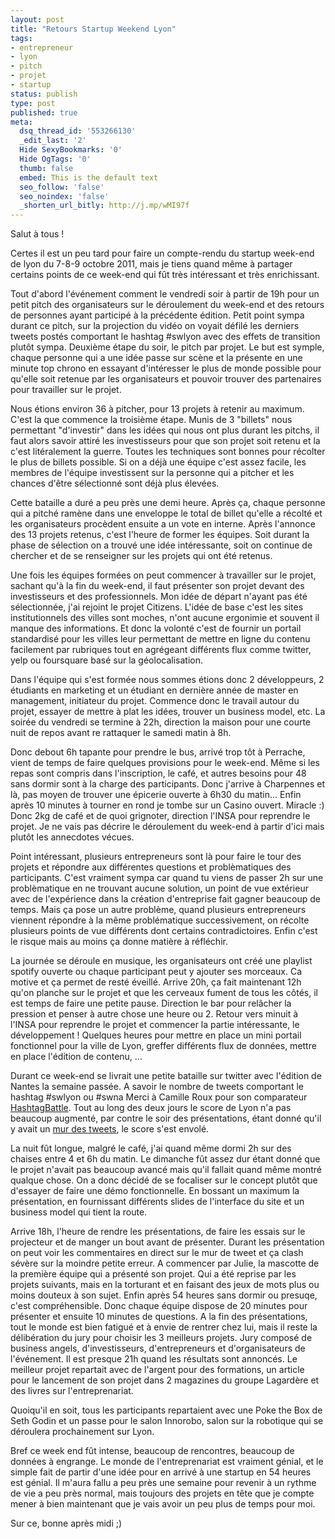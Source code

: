 ```yaml
---
layout: post
title: "Retours Startup Weekend Lyon"
tags:
- entrepreneur
- lyon
- pitch
- projet
- startup
status: publish
type: post
published: true
meta:
  dsq_thread_id: '553266130'
  _edit_last: '2'
  Hide SexyBookmarks: '0'
  Hide OgTags: '0'
  thumb: false
  embed: This is the default text
  seo_follow: 'false'
  seo_noindex: 'false'
  _shorten_url_bitly: http://j.mp/wMI97f
---
```

Salut à tous !

Certes il est un peu tard pour faire un compte-rendu du startup week-end de lyon du 7-8-9 octobre 2011, mais je tiens quand même à partager certains points de ce week-end qui fût très intéressant et très enrichissant.

Tout d'abord l'événement comment le vendredi soir à partir de 19h pour un petit pitch des organisateurs sur le déroulement du week-end et des retours de personnes ayant participé à la précédente édition. Petit point sympa durant ce pitch, sur la projection du vidéo on voyait défilé les derniers tweets postés comportant le hashtag #swlyon avec des effets de transition plutôt sympa. Deuxième étape du soir, le pitch par projet. Le but est symple, chaque personne qui a une idée passe sur scène et la présente en une minute top chrono en essayant d'intéresser le plus de monde possible pour qu'elle soit retenue par les organisateurs et pouvoir trouver des partenaires pour travailler sur le projet.

Nous étions environ 36 à pitcher, pour 13 projets à retenir au maximum. C'est la que commence la troisième étape. Munis de 3 "billets" nous permettant "d'investir" dans les idées qui nous ont plus durant les pitchs, il faut alors savoir attiré les investisseurs pour que son projet soit retenu et la c'est litéralement la guerre. Toutes les techniques sont bonnes pour récolter le plus de billets possible. Si on a déjà une équipe c'est assez facile, les membres de l'équipe investissent sur la personne qui a pitcher et les chances d'être sélectionné sont déjà plus élevées.

Cette bataille a duré a peu près une demi heure. Après ça, chaque personne qui a pitché ramène dans une enveloppe le total de billet qu'elle a récolté et les organisateurs procèdent ensuite a un vote en interne. Après l'annonce des 13 projets retenus, c'est l'heure de former les équipes. Soit durant la phase de sélection on a trouvé une idée intéressante, soit on continue de chercher et de se renseigner sur les projets qui ont été retenus.

Une fois les équipes formées on peut commencer à travailler sur le projet, sachant qu'à la fin du week-end, il faut présenter son projet devant des investisseurs et des professionnels. Mon idée de départ n'ayant pas été sélectionnée, j'ai rejoint le projet Citizens. L'idée de base c'est les sites institutionnels des villes sont moches, n'ont aucune ergonimie et souvent il manque des informations. Et donc la volonté c'est de fournir un portail standardisé pour les villes leur permettant de mettre en ligne du contenu facilement par rubriques tout en agrégeant différents flux comme twitter, yelp ou foursquare basé sur la géolocalisation.

Dans l'équipe qui s'est formée nous sommes étions donc 2 développeurs, 2 étudiants en marketing et un étudiant en dernière année de master en management, initiateur du projet. Commence donc le travail autour du projet, essayer de mettre à plat les idées, trouver un business model, etc. La soirée du vendredi se termine à 22h, direction la maison pour une courte nuit de repos avant re rattaquer le samedi matin à 8h.

Donc debout 6h tapante pour prendre le bus, arrivé trop tôt à Perrache, vient de temps de faire quelques provisions pour le week-end. Même si les repas sont compris dans l'inscription, le café, et autres besoins pour 48 sans dormir sont à la charge des participants. Donc j'arrive à Charpennes et là, pas moyen de trouver une épicerie ouverte à 6h30 du matin... Enfin après 10 minutes à tourner en rond je tombe sur un Casino ouvert. Miracle :) Donc 2kg de café et de quoi grignoter, direction l'INSA pour reprendre le projet. Je ne vais pas décrire le déroulement du week-end à partir d'ici mais plutôt les annecdotes vécues.

Point intéressant, plusieurs entrepreneurs sont là pour faire le tour des projets et répondre aux différentes questions et problèmatiques des participants. C'est vraiment sympa car quand tu viens de passer 2h sur une problèmatique en ne trouvant aucune solution, un point de vue extérieur avec de l'expérience dans la création d'entreprise fait gagner beaucoup de temps. Mais ça pose un autre problème, quand plusieurs entrepreneurs viennent répondre à la même problématique successivement, on récolte plusieurs points de vue différents dont certains contradictoires. Enfin c'est le risque mais au moins ça donne matière à réfléchir.

La journée se déroule en musique, les organisateurs ont créé une playlist spotify ouverte ou chaque participant peut y ajouter ses morceaux. Ca motive et ça permet de resté éveillé. Arrive 20h, ça fait maintenant 12h qu'on planche sur le projet et que les cerveaux fument de tous les côtés, il est temps de faire une petite pause. Direction le bar pour relâcher la pression et penser à autre chose une heure ou 2. Retour vers minuit à l'INSA pour reprendre le projet et commencer la partie intéressante, le développement ! Quelques heures pour mettre en place un mini portail fonctionnel pour la ville de Lyon, greffer différents flux de données, mettre en place l'édition de contenu, ...

Durant ce week-end se livrait une petite bataille sur twitter avec l'édition de Nantes la semaine passée. A savoir le nombre de tweets comportant le hashtag #swlyon ou #swna Merci à Camille Roux pour son comparateur [HashtagBattle](http://hashtagbattle.com/#battle/a/%23swlyon/%23swna). Tout au long des deux jours le score de Lyon n'a pas beaucoup augmenté, par contre le soir des présentations, étant donné qu'il y avait un [mur des tweets](http://twitterfall.com/), le score s'est envolé.

La nuit fût longue, malgré le café, j'ai quand même dormi 2h sur des chaises entre 4 et 6h du matin. Le dimanche fût assez dur étant donné que le projet n'avait pas beaucoup avancé mais qu'il fallait quand même montré qualque chose. On a donc décidé de se focaliser sur le concept plutôt que d'essayer de faire une démo fonctionnelle. En bossant un maximum la présentation, en fournissant différents slides de l'interface du site et un business model qui tient la route.

Arrive 18h, l'heure de rendre les présentations, de faire les essais sur le projecteur et de manger un bout avant de présenter. Durant les présentation on peut voir les commentaires en direct sur le mur de tweet et ça clash sévère sur la moindre petite erreur. A commencer par Julie, la mascotte de la première équipe qui a présenté son projet. Qui a été reprise par les projets suivants, mais en la torturant et en faisant des jeux de mots plus ou moins douteux à son sujet. Enfin après 54 heures sans dormir ou presuqe, c'est compréhensible. Donc chaque équipe dispose de 20 minutes pour présenter et ensuite 10 minutes de questions. A la fin des présentations, tout le monde est bien fatigué et à envie de rentrer chez lui, mais il reste la délibération du jury pour choisir les 3 meilleurs projets. Jury composé de business angels, d'investisseurs, d'entrepreneurs et d'organisateurs de l'événement. Il est presque 21h quand les résultats sont annoncés. Le meilleur projet repartait avec de l'argent pour des formations, un article pour le lancement de son projet dans 2 magazines du groupe Lagardère et des livres sur l'entreprenariat.

Quoiqu'il en soit, tous les participants repartaient avec une Poke the Box de Seth Godin et un passe pour le salon Innorobo, salon sur la robotique qui se déroulera prochainement sur Lyon.

Bref ce week end fût intense, beaucoup de rencontres, beaucoup de données à engrange. Le monde de l'entreprenariat est vraiment génial, et le simple fait de partir d'une idée pour en arrivé à une startup en 54 heures est génial. Il m'aura fallu a peu près une semaine pour revenir à un rythme de vie a peu près normal, mais toujours des projets en tête que je compte mener à bien maintenant que je vais avoir un peu plus de temps pour moi.

Sur ce, bonne après midi ;)
